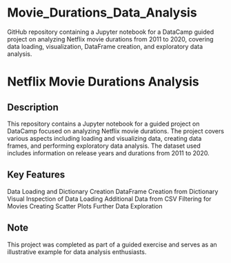 # Movie_Durations_Data_Analysis
GitHub repository containing a Jupyter notebook for a DataCamp guided project on analyzing Netflix movie durations from 2011 to 2020, covering data loading, visualization, DataFrame creation, and exploratory data analysis.

# Netflix Movie Durations Analysis

## Description

This repository contains a Jupyter notebook for a guided project on DataCamp focused on analyzing Netflix movie durations. The project covers various aspects including loading and visualizing data, creating data frames, and performing exploratory data analysis. The dataset used includes information on release years and durations from 2011 to 2020.

## Key Features

Data Loading and Dictionary Creation
DataFrame Creation from Dictionary
Visual Inspection of Data
Loading Additional Data from CSV
Filtering for Movies
Creating Scatter Plots
Further Data Exploration

## Note
This project was completed as part of a guided exercise and serves as an illustrative example for data analysis enthusiasts.
